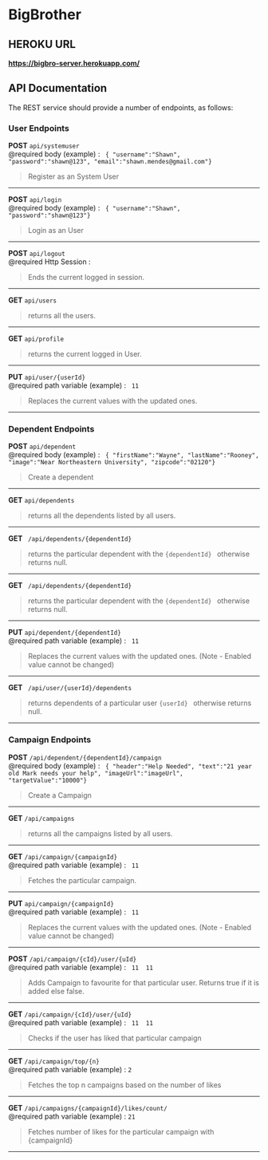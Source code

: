 # BigBrother

## HEROKU URL
 **https://bigbro-server.herokuapp.com/**

## API Documentation
The REST service should provide a number of endpoints, as follows:


### User Endpoints

**POST** ```api/systemuser``` 
 <br /> 
@required body (example) : 
``` { "username":"Shawn", "password":"shawn@123", "email":"shawn.mendes@gmail.com"}```

>Register as an System User
 - - - -
 
 **POST** ```api/login``` 
 <br /> 
@required body (example) : 
``` { "username":"Shawn", "password":"shawn@123"}```

>Login as an User
 - - - -
 
  **POST** ```api/logout``` 
 <br /> 
@required Http Session : 
> Ends the current logged in session.
- - - -
 
**GET** ```api/users``` 
>returns all the users.
 - - - -

**GET** ```api/profile```
<br /> 
>returns the current logged in User.
 - - - -

**PUT** ```api/user/{userId}```
<br /> 
@required path variable (example) :
``` 11```
>Replaces the current values with the updated ones. 
 - - - -
 
 ### Dependent Endpoints

**POST** ```api/dependent``` 
 <br /> 
@required body (example) : 
``` { "firstName":"Wayne", "lastName":"Rooney", "image":"Near Northeastern University", "zipcode":"02120"}```

>Create a dependent
 - - - -
 
 **GET** ```api/dependents``` 
>returns all the dependents listed by all users.
 - - - -
 
 **GET** ``` /api/dependents/{dependentId}``` 
>returns the particular dependent with the ```{dependentId} ``` otherwise returns null.
 - - - -
 
  **GET** ``` /api/dependents/{dependentId}``` 
>returns the particular dependent with the ```{dependentId} ``` otherwise returns null.
 - - - -
 
**PUT** ```api/dependent/{dependentId}```
<br /> 
@required path variable (example) :
``` 11```
>Replaces the current values with the updated ones.
(Note - Enabled value cannot be changed)
 - - - -
 
 **GET** ``` /api/user/{userId}/dependents``` 
>returns dependents of a particular user ```{userId} ``` otherwise returns null.
 - - - -

### Campaign Endpoints

**POST** ```/api/dependent/{dependentId}/campaign``` 
 <br /> 
@required body (example) : 
``` { "header":"Help Needed", "text":"21 year old Mark needs your help", "imageUrl":"imageUrl", "targetValue":"10000"}```

>Create a Campaign
 - - - -
 
 **GET** ```/api/campaigns``` 
>returns all the campaigns listed by all users.
 - - - -
 
**GET** ```/api/campaign/{campaignId}```
<br /> 
@required path variable (example) :
``` 11```
>Fetches the particular campaign.
 - - - -
 
 **PUT** ```api/campaign/{campaignId}```
<br /> 
@required path variable (example) :
``` 11```
>Replaces the current values with the updated ones.
(Note - Enabled value cannot be changed)
 - - - -

**POST** ```/api/campaign/{cId}/user/{uId}```
<br /> 
@required path variable (example) :
``` 11  11```
>Adds Campaign to favourite for that particular user.
Returns true if it is added else false.
 - - - -

**GET** ```/api/campaign/{cId}/user/{uId}```
<br /> 
@required path variable (example) :
``` 11  11```
>Checks if the user has liked that particular campaign
 - - - -

**GET** ```/api/campaign/top/{n}```
<br /> 
@required path variable (example) :
```2 ```
>Fetches the top n campaigns based on the number of likes
 - - - -
 
 **GET** ```/api/campaigns/{campaignId}/likes/count/```
<br /> 
@required path variable (example) :
```21 ```
>Fetches number of likes for the particular campaign with {campaignId}
 - - - -


